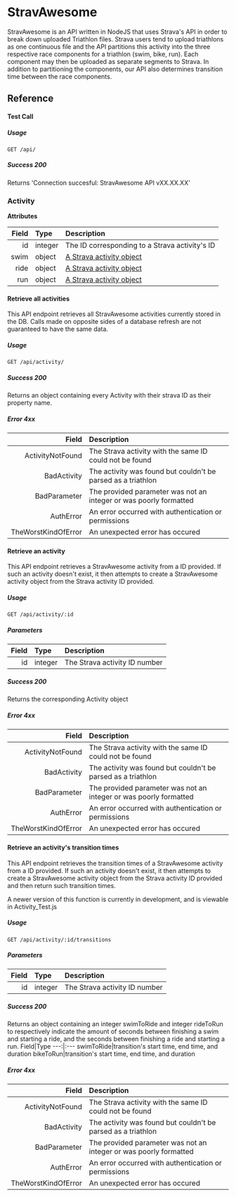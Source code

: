 # StravAwesome
StravAwesome is an API written in NodeJS that uses Strava's API in order to break down uploaded Triathlon files. Strava users tend to upload triathlons as one continuous file and the API partitions this activity into the three respective race components for a triathlon (swim, bike, run). Each component may then be uploaded as separate segments to Strava. In addition to partitioning the components, our API also determines transition time between the race components.

## Reference

#### Test Call
##### Usage
`GET /api/`
##### Success 200
Returns 'Connection succesful: StravAwesome API vXX.XX.XX'

### Activity

**Attributes**

Field|Type|Description
---:|:---|:---
id|integer|The ID corresponding to a Strava activity's ID
swim|object|[A Strava activity object](https://strava.github.io/api/v3/activities)
ride|object|[A Strava activity object](https://strava.github.io/api/v3/activities)
run|object|[A Strava activity object](https://strava.github.io/api/v3/activities)

#### Retrieve all activities
This API endpoint retrieves all StravAwesome activities currently stored in the DB. Calls made on opposite sides of a database refresh are not guaranteed to have the same data. 

##### Usage
`GET /api/activity/`

##### Success 200
Returns an object containing every Activity with their strava ID as their property name.

##### Error 4xx
Field|Description
---:|:---
ActivityNotFound|The Strava activity with the same ID could not be found
BadActivity|The activity was found but couldn't be parsed as a triathlon
BadParameter|The provided parameter was not an integer or was poorly formatted
AuthError|An error occurred with authentication or permissions
TheWorstKindOfError|An unexpected error has occured

#### Retrieve an activity
This API endpoint retrieves a StravAwesome activity from a ID provided. If such an activity doesn't exist, it then attempts to create a StravAwesome activity object from the Strava activity ID provided. 

##### Usage
`GET /api/activity/:id`

##### Parameters
Field|Type|Description
---:|:---|:---
id|integer|The Strava activity ID number

##### Success 200
Returns the corresponding Activity object

##### Error 4xx
Field|Description
---:|:---
ActivityNotFound|The Strava activity with the same ID could not be found
BadActivity|The activity was found but couldn't be parsed as a triathlon
BadParameter|The provided parameter was not an integer or was poorly formatted
AuthError|An error occurred with authentication or permissions
TheWorstKindOfError|An unexpected error has occured



#### Retrieve an activity's transition times
This API endpoint retrieves the transition times of a StravAwesome activity from a ID provided. If such an activity doesn't exist, it then attempts to create a StravAwesome activity object from the Strava activity ID provided and then return such transition times.

A newer version of this function is currently in development, and is viewable in Activity_Test.js
##### Usage
`GET /api/activity/:id/transitions`

##### Parameters
Field|Type|Description
---:|:---|:---
id|integer|The Strava activity ID number

##### Success 200
Returns an object containing an integer swimToRide and integer rideToRun to respectively indicate the amount of seconds between finishing a swim and starting a ride, and the seconds between finishing a ride and starting a run.
Field|Type
---:|:---
swimToRide|transition's start time, end time, and duration
bikeToRun|transition's start time, end time, and duration
##### Error 4xx
Field|Description
---:|:---
ActivityNotFound|The Strava activity with the same ID could not be found
BadActivity|The activity was found but couldn't be parsed as a triathlon
BadParameter|The provided parameter was not an integer or was poorly formatted
AuthError|An error occurred with authentication or permissions
TheWorstKindOfError|An unexpected error has occured

